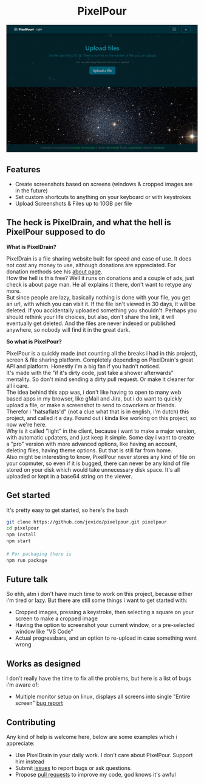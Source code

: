 <h1 align="center">PixelPour</h1>

<div align="center">
	
![Screenshot of PixelPour](https://raw.githubusercontent.com/jevido/pixelpour/master/screenshot.png)

</div>



## Features

- Create screenshots based on screens (windows & cropped images are in the future)
- Set custom shortcuts to anything on your keyboard or with keystrokes
- Upload Screenshots &amp; Files up to 10GB per file

## The heck is PixelDrain, and what the hell is PixelPour supposed to do
**What is PixelDrain?**

PixelDrain is a file sharing website built for speed and ease of use. It does not cost any money to use, although donations are appreciated. For donation methods see his [about page](https://pixeldrain.com/about).  
How the hell is this free? Well it runs on donations and a couple of ads, just check is about page man. He all explains it there, don't want to retype any more.  
But since people are lazy, basically nothing is done with your file, you get an url, with which you can visit it. If the file isn't viewed in 30 days, it will be deleted. If you accidentally uploaded something you shouldn't. Perhaps you should rethink your life choices, but also, don't share the link, it will eventually get deleted. And the files are never indexed or published anywhere, so nobody will find it in the great dark.


**So what is PixelPour?** 

PixelPour is a quickly made (not counting all the breaks i had in this project), screen &amp; file sharing platform. Completely depending on PixelDrain's great API and platform. Honestly i'm a big fan if you hadn't noticed.  
It's made with the "if it's dirty code, just take a shower afterwards" mentality. So don't mind sending a dirty pull request. Or make it cleaner for all i care.  
The idea behind this app was, i don't like having to open to many web based apps in my browser, like gMail and Jira, but i do want to quickly upload a file, or make a screenshot to send to coworkers or friends. Therefor i "hatsaflats'd" (not a clue what that is in english, i'm dutch) this project, and called it a day. Found out i kinda like working on this project, so now we're here.  
Why is it called "light" in the client, because i want to make a major version, with automatic updaters, and just keep it simple. Some day i want to create a "pro" version with more advanced options, like having an account, deleting files, having theme options. But that is still far from home.  
Also might be interesting to know, PixelPour never stores any kind of file on your copmuter, so even if it is bugged, there can never be any kind of file stored on your disk which would take unnecessary disk space. It's all uploaded or kept in a base64 string on the viewer.

## Get started

It's pretty easy to get started, so here's the bash

```bash
git clone https://github.com/jevido/pixelpour.git pixelpour
cd pixelpour
npm install
npm start

# For packaging there is
npm run package
```


## Future talk

So ehh, atm i don't have much time to work on this project, because either i'm tired or lazy. But there are still some things i want to get started with:
- Cropped images, pressing a keystroke, then selecting a square on your screen to make a cropped image
- Having the option to screenshot your current window, or a pre-selected window like "VS Code"
- Actual progressbars, and an option to re-upload in case something went wrong

## Works as designed

I don't really have the time to fix all the problems, but here is a list of bugs i'm aware of:
- Multiple monitor setup on linux, displays all screens into single "Entire screen" [bug report](https://bugs.chromium.org/p/chromium/issues/detail?id=396091)

## Contributing

Any kind of help is welcome here, below are some examples which i appreciate:

- Use PixelDrain in your daily work. I don't care about PixelPour. Support him instead
- Submit [issues](http://github.com/jevido/pixelpour/issues) to report bugs or ask questions.
- Propose [pull requests](http://github.com/jevido/pixelpour/pulls) to improve my code, god knows it's awful
